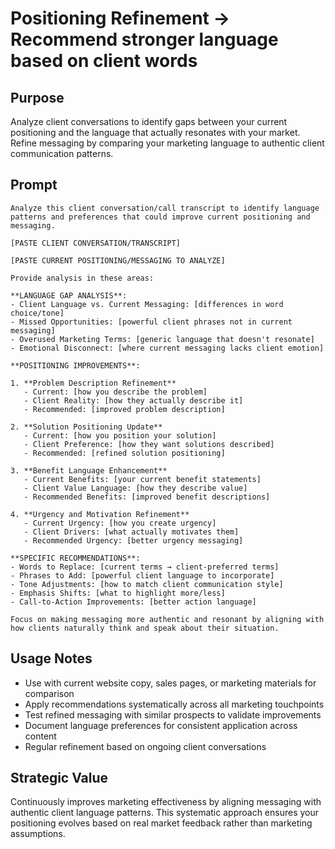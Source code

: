 # Positioning Refinement → Recommend stronger language based on client words

## Purpose
Analyze client conversations to identify gaps between your current positioning and the language that actually resonates with your market. Refine messaging by comparing your marketing language to authentic client communication patterns.

## Prompt

```
Analyze this client conversation/call transcript to identify language patterns and preferences that could improve current positioning and messaging.

[PASTE CLIENT CONVERSATION/TRANSCRIPT]

[PASTE CURRENT POSITIONING/MESSAGING TO ANALYZE]

Provide analysis in these areas:

**LANGUAGE GAP ANALYSIS**:
- Client Language vs. Current Messaging: [differences in word choice/tone]
- Missed Opportunities: [powerful client phrases not in current messaging]
- Overused Marketing Terms: [generic language that doesn't resonate]
- Emotional Disconnect: [where current messaging lacks client emotion]

**POSITIONING IMPROVEMENTS**:

1. **Problem Description Refinement**
   - Current: [how you describe the problem]
   - Client Reality: [how they actually describe it]
   - Recommended: [improved problem description]

2. **Solution Positioning Update**
   - Current: [how you position your solution]
   - Client Preference: [how they want solutions described]
   - Recommended: [refined solution positioning]

3. **Benefit Language Enhancement**
   - Current Benefits: [your current benefit statements]
   - Client Value Language: [how they describe value]
   - Recommended Benefits: [improved benefit descriptions]

4. **Urgency and Motivation Refinement**
   - Current Urgency: [how you create urgency]
   - Client Drivers: [what actually motivates them]
   - Recommended Urgency: [better urgency messaging]

**SPECIFIC RECOMMENDATIONS**:
- Words to Replace: [current terms → client-preferred terms]
- Phrases to Add: [powerful client language to incorporate]
- Tone Adjustments: [how to match client communication style]
- Emphasis Shifts: [what to highlight more/less]
- Call-to-Action Improvements: [better action language]

Focus on making messaging more authentic and resonant by aligning with how clients naturally think and speak about their situation.
```

## Usage Notes
- Use with current website copy, sales pages, or marketing materials for comparison
- Apply recommendations systematically across all marketing touchpoints
- Test refined messaging with similar prospects to validate improvements
- Document language preferences for consistent application across content
- Regular refinement based on ongoing client conversations

## Strategic Value
Continuously improves marketing effectiveness by aligning messaging with authentic client language patterns. This systematic approach ensures your positioning evolves based on real market feedback rather than marketing assumptions.
